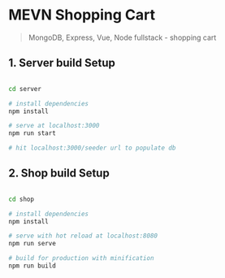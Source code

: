 # MEVN Shopping Cart

> MongoDB, Express, Vue, Node fullstack - shopping cart

## 1. Server build Setup

``` bash

cd server

# install dependencies
npm install

# serve at localhost:3000
npm run start

# hit localhost:3000/seeder url to populate db
```

## 2. Shop build Setup

``` bash

cd shop

# install dependencies
npm install

# serve with hot reload at localhost:8080
npm run serve

# build for production with minification
npm run build
```
